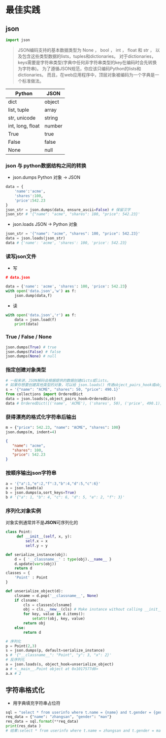 # 最佳实践

## json

```python
import json
```

> JSON编码支持的基本数据类型为 None ， bool ， int ， float 和 str ， 以及包含这些类型数据的lists，tuples和dictionaries。 
> 对于dictionaries，keys需要是字符串类型(字典中任何非字符串类型的key在编码时会先转换为字符串)。 
> 为了遵循JSON规范，你应该只编码Python的lists和dictionaries。 
> 而且，在web应用程序中，顶层对象被编码为一个字典是一个标准做法。

| Python           | JSON   |
| ---------------- | ------ |
| dict             | object |
| list, tuple      | array  |
| str, unicode     | string |
| int, long, float | number |
| True             | true   |
| False            | false  |
| None             | null   |

### json 与 python数据结构之间的转换

- json.dumps  Python 对象 -> JSON 

```python
data = {
    'name':'acme',
    'shares':100,
    'price':542.23
}
json_str = json.dumps(data, ensure_ascii=False) # 保留汉字
json_str # '{"name": "acme", "shares": 100, "price": 542.23}'
```

- json.loads   JSON -> Python 对象

```python
json_str = '{"name": "acme", "shares": 100, "price": 542.23}'
data = json.loads(json_str)
data # {'name': 'acme', 'shares': 100, 'price': 542.23}
```

### 读写json文件

- 写

```json
# data.json
```

```python
data = {'name': 'acme', 'shares': 100, 'price': 542.23}
with open('data.json','w') as f:
    json.dump(data,f)
```

- 读

```python
with open('data.json','r') as f:
    data = json.load(f)
	print(data)
```

### True / False / None

```python
json.dumps(True) # true
json.dumps(False) # false
json.dumps(None) # null
```

### 指定创建对象类型

```python
# 一般来讲，JSON解码会根据提供的数据创建dicts或lists。 
# 如果你想要创建其他类型的对象，可以给 json.loads() 传递object_pairs_hook或object_hook参数
s = '{"name": "ACME", "shares": 50, "price": 490.1}'
from collections import OrderedDict
data = json.loads(s,object_pairs_hook=OrderedDict)
data # OrderedDict([('name', 'ACME'), ('shares', 50), ('price', 490.1)])
```

### 获得漂亮的格式化字符串后输出

```python
m = {"price": 542.23, "name": "ACME", "shares": 100}
json.dumps(m, indent=4)
```

```json
{
   "name": "acme",
   "shares": 100,
   "price": 542.23
}
```

### 按顺序输出json字符串

```python
a = '{"a":1,"e":2,"f":3,"b":4,"d":5,"c":6}'
a = json.loads(a)
b = json.dumps(a,sort_keys=True)
b # '{"a": 1, "b": 4, "c": 6, "d": 5, "e": 2, "f": 3}'
```

### 序列化对象实例

对象实例通常并不是**JSON**可序列化的

```python
class Point:
     def __init__(self, x, y):
         self.x = x
         self.y = y

def serialize_instance(obj):
    d = { '__classname__' : type(obj).__name__ }
    d.update(vars(obj))
    return d
classes = {
    'Point' : Point
}

def unserialize_object(d):
    clsname = d.pop('__classname__', None)
    if clsname:
        cls = classes[clsname]
        obj = cls.__new__(cls) # Make instance without calling __init__
        for key, value in d.items():
            setattr(obj, key, value)
        return obj
    else:
        return d
```

```python
# 序列化
p = Point(2,3)
s = json.dumps(p, default=serialize_instance)
s # '{"__classname__": "Point", "y": 3, "x": 2}'
# 反序列化
a = json.loads(s, object_hook=unserialize_object)
a # <__main__.Point object at 0x1017577d0>
a.x # 2
```



## 字符串格式化



- 用字典填充字符串占位符

```python
sql = "select * from userinfo where t.name = {name} and t.gender = {gender}"
req_data = {"name": "zhangsan", "gender": "man"}
res_data = sql.format(**req_data)
print(res_data )
# 结果:select * from userinfo where t.name = zhangsan and t.gender = man
```

